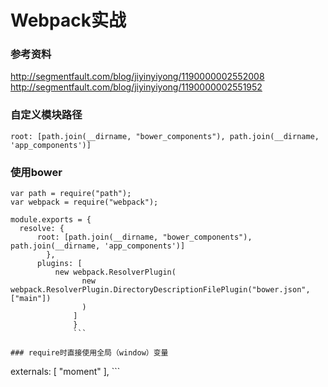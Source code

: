 # Webpack实战

### 参考资料
http://segmentfault.com/blog/jiyinyiyong/1190000002552008
http://segmentfault.com/blog/jiyinyiyong/1190000002551952

### 自定义模块路径
```
root: [path.join(__dirname, "bower_components"), path.join(__dirname, 'app_components')]
```

### 使用bower
```
var path = require("path");
var webpack = require("webpack");

module.exports = {
  resolve: {
      root: [path.join(__dirname, "bower_components"), path.join(__dirname, 'app_components')]
        },
	  plugins: [
	      new webpack.ResolverPlugin(
	            new webpack.ResolverPlugin.DirectoryDescriptionFilePlugin("bower.json", ["main"])
		        )
			  ]
			  }
			  ```

### require时直接使用全局（window）变量
```
  externals: [
      "moment"
        ],
	```